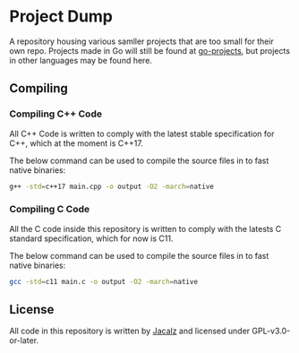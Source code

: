 # Project Dump
A repository housing various samller projects that are too small for their own repo. Projects made in Go will still be found at [go-projects](https://github.com/Jacalz/go-projects), but projects in other languages may be found here.

## Compiling

### Compiling C++ Code
All C++ Code is written to comply with the latest stable specification for C++, which at the moment is C++17.

The below command can be used to compile the source files in to fast native binaries:
```bash
g++ -std=c++17 main.cpp -o output -O2 -march=native
```

### Compiling C Code
All the C code inside this repository is written to comply with the latests C standard specification, which for now is C11.

The below command can be used to compile the source files in to fast native binaries:
```bash
gcc -std=c11 main.c -o output -O2 -march=native
```

## License
All code in this repository is written by [Jacalz](https://github.com/Jacalz) and licensed under GPL-v3.0-or-later.
